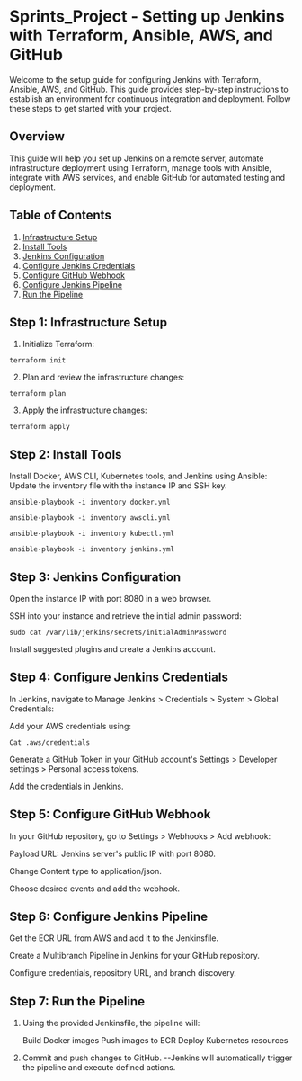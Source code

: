 # Sprints_Project - Setting up Jenkins with Terraform, Ansible, AWS, and GitHub

Welcome to the setup guide for configuring Jenkins with Terraform, Ansible, AWS, and GitHub. This guide provides step-by-step instructions to establish an environment for continuous integration and deployment. Follow these steps to get started with your project.

## Overview

This guide will help you set up Jenkins on a remote server, automate infrastructure deployment using Terraform, manage tools with Ansible, integrate with AWS services, and enable GitHub for automated testing and deployment.

## Table of Contents

1. [Infrastructure Setup](#step-1-infrastructure-setup)
2. [Install Tools](#step-2-install-tools)
3. [Jenkins Configuration](#step-3-jenkins-configuration)
4. [Configure Jenkins Credentials](#step-4-configure-jenkins-credentials)
5. [Configure GitHub Webhook](#step-5-configure-github-webhook)
6. [Configure Jenkins Pipeline](#step-6-configure-jenkins-pipeline)
7. [Run the Pipeline](#step-7-run-the-pipeline)

## Step 1: Infrastructure Setup

1. Initialize Terraform:
```shell
terraform init
```
2. Plan and review the infrastructure changes:
 
```shell
terraform plan
```
3. Apply the infrastructure changes:
   
```shell
terraform apply
```

## Step 2: Install Tools
Install Docker, AWS CLI, Kubernetes tools, and Jenkins using Ansible:
Update the inventory file with the instance IP and SSH key.

```shell
ansible-playbook -i inventory docker.yml
```
```shell
ansible-playbook -i inventory awscli.yml
```
```shell
ansible-playbook -i inventory kubectl.yml
```
```shell
ansible-playbook -i inventory jenkins.yml
```

## Step 3: Jenkins Configuration
Open the instance IP with port 8080 in a web browser.

SSH into your instance and retrieve the initial admin password:

```shell
sudo cat /var/lib/jenkins/secrets/initialAdminPassword
```

Install suggested plugins and create a Jenkins account.

## Step 4: Configure Jenkins Credentials
In Jenkins, navigate to Manage Jenkins > Credentials > System > Global Credentials:

Add your AWS credentials using:

```shell
Cat .aws/credentials
```
Generate a GitHub Token in your GitHub account's Settings > Developer settings > Personal access tokens.

Add the credentials in Jenkins.

## Step 5: Configure GitHub Webhook
In your GitHub repository, go to Settings > Webhooks > Add webhook:

Payload URL: Jenkins server's public IP with port 8080.

Change Content type to application/json.

Choose desired events and add the webhook.

## Step 6: Configure Jenkins Pipeline
Get the ECR URL from AWS and add it to the Jenkinsfile.

Create a Multibranch Pipeline in Jenkins for your GitHub repository.

Configure credentials, repository URL, and branch discovery.

## Step 7: Run the Pipeline
1. Using the provided Jenkinsfile, the pipeline will:
   
   Build Docker images
   Push images to ECR
   Deploy Kubernetes resources
   
3. Commit and push changes to GitHub.
  --Jenkins will automatically trigger the pipeline and execute defined actions.
